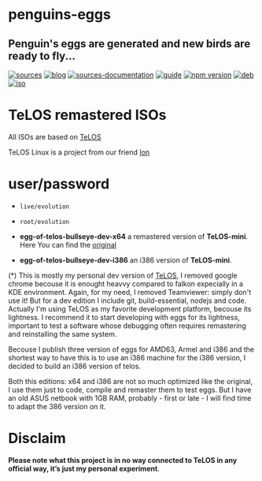 penguins-eggs
=============

## Penguin&#39;s eggs are generated and new birds are ready to fly...
[![sources](https://img.shields.io/badge/github-sources-blue)](https://github.com/pieroproietti/penguins-eggs)
[![blog](https://img.shields.io/badge/blog-penguin's%20eggs-blue)](https://penguins-eggs.net)
[![sources-documentation](https://img.shields.io/badge/sources-documentation-blue)](https://penguins-eggs.net/sources-documentation/index.html)
[![guide](https://img.shields.io/badge/guide-penguin's%20eggs-blue)](https://penguins-eggs.net/book/)
[![npm version](https://img.shields.io/npm/v/penguins-eggs.svg)](https://npmjs.org/package/penguins-eggs)
[![deb](https://img.shields.io/badge/deb-packages-orange)](https://sourceforge.net/projects/penguins-eggs/files/packages-deb)
[![iso](https://img.shields.io/badge/iso-images-orange)](https://sourceforge.net/projects/penguins-eggs/files/iso)

# TeLOS remastered ISOs

All ISOs are based on [TeLOS](https://sourceforge.net/projects/teloslinux/)

TeLOS Linux is a project from our friend [Ion](https://sourceforge.net/u/telos/profile/)

# user/password
* ```live/evolution```
* ```root/evolution```

* **egg-of-telos-bullseye-dev-x64** a remastered version of **TeLOS-mini**. Here You can find the [original](https://sourceforge.net/projects/lite.teloslinux.p/files/iso/)
* **egg-of-telos-bullseye-dev-i386** an i386 version of **TeLOS-mini**. 

(*) This is mostly my personal dev version of [TeLOS](https://sourceforge.net/projects/teloslinux/), I removed google chrome becouse it is enought heavvy compared to falkon expecially in a KDE environment. Again, for my need, I removed Teamviewer: simply don't use it! But for a dev edition I include git, build-essential, nodejs and code. Actually I'm using TeLOS as my favorite development platform, becouse its lightness. I recommend it to start developing with eggs for its lightness, important to test a software whose debugging often requires remastering and reinstalling the same system. 

Becouse I publish three version of eggs for AMD63, Armel and i386 and the shortest way to have this is to use an i386 machine for the i386 version, I decided to build an i386 version of telos.

Both this editions: x64 and i386 are not so much optimized like the original, I use them just to code, compile and remaster them to test eggs.
But I have an old ASUS netbook with 1GB RAM, probably - first or late - I will find time to adapt the 386 version on it.


# Disclaim
__Please note what this project is in no way connected to TeLOS in any official way, it’s just my personal experiment__.
